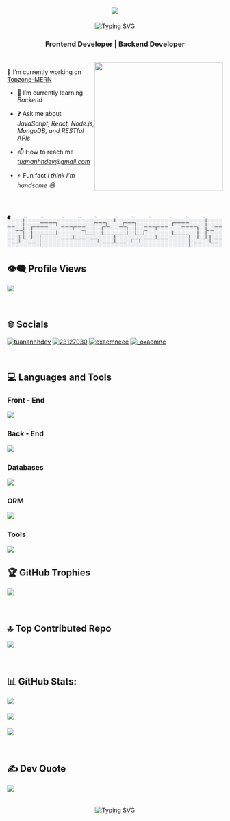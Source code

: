 <div align="center">
  <img src="./banner-profile.png" width="1920px"  />
</div>
<br/>

<div align="center">
<a href="https://git.io/typing-svg"><img src="https://readme-typing-svg.herokuapp.com?font=Fira+Code&size=24&pause=1000&center=true&vCenter=true&width=435&lines=Hi+everyone%2C+I'm+Tuan+Anh+%F0%9F%91%8B" alt="Typing SVG" /></a>
<h3>Frontend Developer | Backend Developer</h3>
</div>

<br/>

<img align="right" width="300" height="300" src="https://media4.giphy.com/media/v1.Y2lkPTc5MGI3NjExcHkwa2dpZjFlZ2tyaGhsZWVwN3pid204Z2cwNTl2eTQ2eHkwdzhidyZlcD12MV9pbnRlcm5hbF9naWZfYnlfaWQmY3Q9Zw/78XCFBGOlS6keY1Bil/giphy.gif"  />

<div align="left">
  
💼 I’m currently working on <a style="" href="https://github.com/tuananhhdev/Topzone-MERN">Topzone-MERN</a>


- 🌱 I’m currently learning *Backend*

- ❓ Ask me about *JavaScript, React, Node.js, MongoDB, and RESTful APIs*

- 📫 How to reach me *tuananhhdev@gmail.com*

- ⚡ Fun fact *I think i'm handsome 😅*
</div>

###

<div align="left">
<!--   <img src="https://img.shields.io/static/v1?message=Youtube&logo=youtube&label=&color=FF0000&logoColor=white&labelColor=&style=for-the-badge" height="35" alt="youtube logo"  />
  <img src="https://img.shields.io/static/v1?message=Instagram&logo=instagram&label=&color=E4405F&logoColor=white&labelColor=&style=for-the-badge" height="35" alt="instagram logo"  />
  <img src="https://img.shields.io/static/v1?message=Twitch&logo=twitch&label=&color=9146FF&logoColor=white&labelColor=&style=for-the-badge" height="35" alt="twitch logo"  />
  <img src="https://img.shields.io/static/v1?message=Discord&logo=discord&label=&color=7289DA&logoColor=white&labelColor=&style=for-the-badge" height="35" alt="discord logo"  />
  <img src="https://img.shields.io/static/v1?message=Gmail&logo=gmail&label=&color=D14836&logoColor=white&labelColor=&style=for-the-badge" height="35" alt="gmail logo"  />
  <img src="https://img.shields.io/static/v1?message=LinkedIn&logo=linkedin&label=&color=0077B5&logoColor=white&labelColor=&style=for-the-badge" height="35" alt="linkedin logo"  /> -->
</div>

###

<br clear="both">



###

<picture>
  <source media="(prefers-color-scheme: dark)" srcset="https://raw.githubusercontent.com/tuananhhdev/tuananhhdev/output/pacman-contribution-graph-dark.svg">
  <source media="(prefers-color-scheme: light)" srcset="https://raw.githubusercontent.com/tuananhhdev/tuananhhdev/output/pacman-contribution-graph.svg">
  <img alt="pacman contribution graph" src="https://raw.githubusercontent.com/tuananhhdev/tuananhhdev/output/pacman-contribution-graph.svg">
</picture>

<br/>

## 👁‍🗨 Profile Views
<a href="https://github.com/tuananhhdev"> <img src="https://komarev.com/ghpvc/?username=tuananhhdev&style=for-the-badge&color=brightgreen" /> </a>

<br/>

## 🌐 Socials 
<p align="left">
<a href="https://linkedin.com/in/tuananhhdev" target="blank"><img align="center" src="https://raw.githubusercontent.com/rahuldkjain/github-profile-readme-generator/master/src/images/icons/Social/linked-in-alt.svg" alt="tuananhhdev" height="30" width="40" /></a>
<a href="https://stackoverflow.com/users/23127030" target="blank"><img align="center" src="https://raw.githubusercontent.com/rahuldkjain/github-profile-readme-generator/master/src/images/icons/Social/stack-overflow.svg" alt="23127030" height="30" width="40" /></a>
<a href="https://fb.com/oxaemneee" target="blank"><img align="center" src="https://raw.githubusercontent.com/rahuldkjain/github-profile-readme-generator/master/src/images/icons/Social/facebook.svg" alt="oxaemneee" height="30" width="40" /></a>
<a href="https://instagram.com/_oxaemne" target="blank"><img align="center" src="https://raw.githubusercontent.com/rahuldkjain/github-profile-readme-generator/master/src/images/icons/Social/instagram.svg" alt="_oxaemne" height="30" width="40" /></a>
</p>

<br/>


## 💻 Languages and Tools 
### Front - End

<img src="https://skillicons.dev/icons?i=html,css,tailwindcss,bootstrap,sass,js,react,vite,nextjs"/>

### Back - End

<img src="https://skillicons.dev/icons?i=nodejs,nestjs,express,docker" />

### Databases

<img src="https://skillicons.dev/icons?i=mongodb,mysql" />

### ORM

<img src="https://skillicons.dev/icons?i=sequelize,prisma" />

### Tools

<img src="https://skillicons.dev/icons?i=postman,figma,github,git,photoshop,illustrator" />

<br/>

## 🏆 GitHub Trophies
![](https://github-profile-trophy.vercel.app/?username=tuananhhdev&theme=dracula&no-frame=false&no-bg=true&margin-w=4)
          
<br/>

## 🔝 Top Contributed Repo
![](https://github-contributor-stats.vercel.app/api?username=tuananhhdev&limit=5&theme=dark&combine_all_yearly_contributions=true)

<br/>

## 📊 GitHub Stats:
![](https://github-readme-stats.vercel.app/api?username=tuananhhdev&theme=dracula&hide_border=true&include_all_commits=false&count_private=false)<br/><br/>
![](https://nirzak-streak-stats.vercel.app/?user=tuananhhdev&theme=dracula&hide_border=true)<br/><br/>
![](https://github-readme-stats.vercel.app/api/top-langs/?username=tuananhhdev&theme=dracula&hide_border=true&include_all_commits=false&count_private=false&layout=compact)

<br/>

## ✍️ Dev Quote
![](https://quotes-github-readme.vercel.app/api?type=horizontal&theme=tokyonight)

<br/>

<div align="center">
<a href="https://git.io/typing-svg"><img src="https://readme-typing-svg.herokuapp.com?font=Fira+Code&size=17&pause=1000&color=F73384&center=true&vCenter=true&width=435&lines=+Thank+you+for+visiting+my+GitHub+profile+%F0%9F%91%8B" alt="Typing SVG" /></a>
</div>
